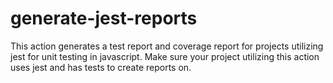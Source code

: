 # generate-jest-reports
This action generates a test report and coverage report for projects utilizing jest for unit testing in javascript.
Make sure your project utilizing this action uses jest and has tests to create reports on.